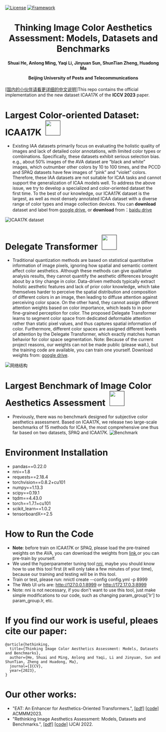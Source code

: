 [![License](https://img.shields.io/badge/License-Apache%202.0-blue.svg)](https://opensource.org/licenses/Apache-2.0)
[![Framework](https://img.shields.io/badge/PyTorch-%23EE4C2C.svg?&logo=PyTorch&logoColor=white)](https://pytorch.org/)

<div align="center">
<h1>
<b>
Thinking Image Color Aesthetics Assessment: Models, Datasets and Benchmarks
</b>
</h1>
<h4>
<b>
Shuai He, Anlong Ming, Yaqi Li, Jinyuan Sun, ShunTian Zheng, Huadong Ma
    
Beijing University of Posts and Telecommunications
</b>
</h4>
</div>

[[国内的小伙伴请看更详细的中文说明]](https://github.com/woshidandan/Image-Color-Aesthetics-Assessment/blob/main/README_CN.md)This repo contains the official implementation and the new dataset ICAA17K of the **ICCV 2023** paper.

# Largest Color-oriented Dataset: ICAA17K &nbsp;<a href=""><img width="48" src="https://github.com/woshidandan/Image-Color-Aesthetics-Assessment/assets/15050507/94354c2b-c70e-4d31-bc40-4a2c76d671ff"></a>
* Existing IAA datasets primarily focus on evaluating the holistic quality of images and lack of detailed color annotations, with limited color types or combinations. Specifically, these datasets exhibit serious selection bias. e.g., about 50% images of the AVA dataset are “black and white” images, which outnumber other colors by 10 to 100 times, and the PCCD and SPAQ datasets have few images of “pink” and “violet” colors. Therefore, these IAA datasets are not suitable for ICAA tasks and cannot support the generalization of ICAA models well. To address the above issue, we try to develop a specialized and color-oriented dataset the first time. To the best of our knowledge, our ICAA17K dataset is the largest, as well as most densely annotated ICAA dataset with a diverse range of color types and image collection devices. You can **download** dataset and label from [google drive](https://drive.google.com/file/d/18PDtXiQNqHe8NUFK9jpuAjBp2MxRjRGM/view?pli=1), or **download** from：[baidu drive](https://pan.baidu.com/s/1dKDEaiUQ6s6m_Gl5AkIbzg?pwd=8888) 

![ICAA17K dataset](https://github.com/woshidandan/Image-Color-Aesthetics-Assessment/assets/15050507/bedbe5bc-0144-4714-a47f-94aaeb2951f7) 


# Delegate Transformer &nbsp;<a href=""><img width="48" src="https://github.com/woshidandan/Image-Color-Aesthetics-Assessment/assets/15050507/94354c2b-c70e-4d31-bc40-4a2c76d671ff"></a>
* Traditional quantization methods are based on statistical quantitative information of image pixels, ignoring how spatial and semantic content affect color aesthetics. Although these methods can give qualitative analysis results, they cannot quantify the aesthetic differences brought about by a tiny change in color. Data-driven methods typically extract holistic aesthetic features and lack of prior color knowledge, which take themselves harder to perceive the spatial distribution and composition of different colors in an image, then leading to diffuse attention against perceiving color space. On the other hand, they cannot assign different attention weights based on color importance, which leads to in poor fine-grained perception for color. The proposed Delegate Transformer learns to segment color space from dedicated deformable attention rather than static pixel values, and thus captures spatial information of color. Furthermore, different color spaces are assigned different levels of attention by the Delegate Transformer, which exactly matches human behavior for color space segmentation. Note: Because of the current project reasons, our weights can not be made public (please wait.), but the training code are available, you can train one yourself. Download weights from: [google drive](https://drive.google.com/drive/folders/1plWBu2nZw8BcIcjfq833zdzZ0Pk0L4Ug?usp=sharing).

![网络结构](https://github.com/woshidandan/Image-Color-Aesthetics-Assessment/assets/15050507/7cb28baf-65c0-41fe-a5a0-7d0078a3e8cc)

# Largest Benchmark of Image Color Aesthetics Assessment &nbsp;<a href=""><img width="48" src="https://github.com/woshidandan/Image-Color-Aesthetics-Assessment/assets/15050507/94354c2b-c70e-4d31-bc40-4a2c76d671ff"></a>
* Previously, there was no benchmark designed for subjective color aesthetics assessment. Based on ICAA17K, we release two large-scale benchmarks of 15 methods for ICAA, the most comprehensive one thus far based on two datasets, SPAQ and ICAA17K.
![Benchmark](https://github.com/woshidandan/Image-Color-Aesthetics-Assessment/assets/15050507/e555a052-1a7c-45cb-af96-8808577ca930)

# Environment Installation
* pandas==0.22.0
* nni==1.8
* requests==2.18.4
* torchvision==0.8.2+cu101
* numpy==1.13.3
* scipy==0.19.1
* tqdm==4.43.0
* torch==1.7.1+cu101
* scikit_learn==1.0.2
* tensorboardX==2.5

# How to Run the Code
* **Note**: before train on ICAA17K or SPAQ, please load the pre-trained weights on the AVA, you can download the weights from [link](https://drive.google.com/file/d/1kTwGn2f075iEFi3XrmGRGjgBCEpiNiv9/view?usp=sharing),or you can pre-train by yourself.
* We used the hyperparameter tuning tool [nni](https://github.com/microsoft/nni), maybe you should know how to use this tool first (it will only take a few minutes of your time), because our training and testing will be in this tool.
* Train or test, please run: nnictl create --config config.yml -p 8999
* The Web UI urls are: http://127.0.0.1:8999 or http://172.17.0.3:8999
* Note: nni is not necessary, if you don't want to use this tool, just make simple modifications to our code, such as changing param_group['lr'] to param_group.lr, etc.

# If you find our work is useful, pleaes cite our paper:
```
@article{hethinking,
  title={Thinking Image Color Aesthetics Assessment: Models, Datasets and Benchmarks},
  author={He, Shuai and Ming, Anlong and Yaqi, Li and Jinyuan, Sun and ShunTian, Zheng and Huadong, Ma},
  journal={ICCV},
  year={2023},
}
```

# Our other works:
+ "EAT: An Enhancer for Aesthetics-Oriented Transformers.", [[pdf]](https://github.com/woshidandan/Image-Aesthetics-Assessment/blob/main/Paper_ID_847_EAT%20An%20Enhancer%20for%20Aesthetics-Oriented%20Transformers.pdf) [[code]](https://github.com/woshidandan/Image-Aesthetics-Assessment/tree/main) ACMMM2023.
+ "Rethinking Image Aesthetics Assessment: Models, Datasets and Benchmarks.", [[pdf]](https://www.ijcai.org/proceedings/2022/0132.pdf) [[code]](https://github.com/woshidandan/TANet) IJCAI 2022.
